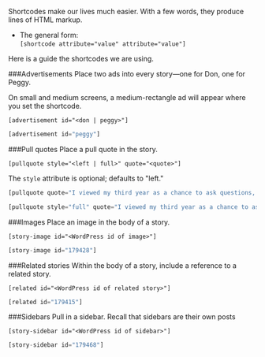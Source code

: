 Shortcodes make our lives much easier. With a few words, they produce lines of HTML markup.
  * The general form:  
  ```[shortcode attribute="value" attribute="value"]```

Here is a guide the shortcodes we are using.

###Advertisements
Place two ads into every story&mdash;one for Don, one for Peggy.

On small and medium screens, a medium-rectangle ad will appear where you set the shortcode.

```[advertisement id="<don | peggy>"]```

```php
[advertisement id="peggy"]
```


###Pull quotes
Place a pull quote in the story.

```[pullquote style="<left | full>" quote="<quote>"]```

The ```style``` attribute is optional; defaults to "left."

```php
[pullquote quote="I viewed my third year as a chance to ask questions, challenge my clinical skills and learn from anyone and everyone."]

[pullquote style="full" quote="I viewed my third year as a chance to ask questions, challenge my clinical skills and learn from anyone and everyone."]

```

###Images
Place an image in the body of a story.

```[story-image id="<WordPress id of image>"]```

```php
[story-image id="179428"] 
```

###Related stories
Within the body of a story, include a reference to a related story.

```[related id="<WordPress id of related story>"]```

```php
[related id="179415"] 
```

###Sidebars
Pull in a sidebar. Recall that sidebars are their own posts

```[story-sidebar id="<WordPress id of sidebar>"]```

```php
[story-sidebar id="179468"]
```
